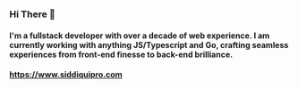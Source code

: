 ### Hi There 👋
#### I'm a fullstack developer with over a decade of web experience. I am currently working with anything JS/Typescript and Go, crafting seamless experiences from front-end finesse to back-end brilliance.
#### https://www.siddiquipro.com

<!--
**mohammadsiddiqui/mohammadsiddiqui** is a ✨ _special_ ✨ repository because its `README.md` (this file) appears on your GitHub profile.

Here are some ideas to get you started:

- 🔭 I’m currently working on ...
- 🌱 I’m currently learning ...
- 👯 I’m looking to collaborate on ...
- 🤔 I’m looking for help with ...
- 💬 Ask me about ...
- 📫 How to reach me: ...
- 😄 Pronouns: ...
- ⚡ Fun fact: ...
-->
